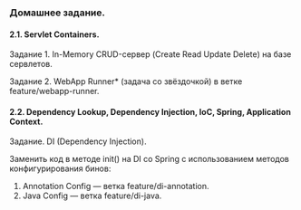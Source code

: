 ### Домашнее задание.

#### 2.1. Servlet Containers.

Задание 1. In-Memory CRUD-сервер (Create Read Update Delete) на базе сервлетов.

Задание 2. WebApp Runner* (задача со звёздочкой) в ветке feature/webapp-runner.

#### 2.2. Dependency Lookup, Dependency Injection, IoC, Spring, Application Context.

Задание. DI (Dependency Injection).

Заменить код в методе init() на DI со Spring с использованием методов конфигурирования бинов:

1. Annotation Config — ветка feature/di-annotation.
2. Java Config — ветка feature/di-java.
